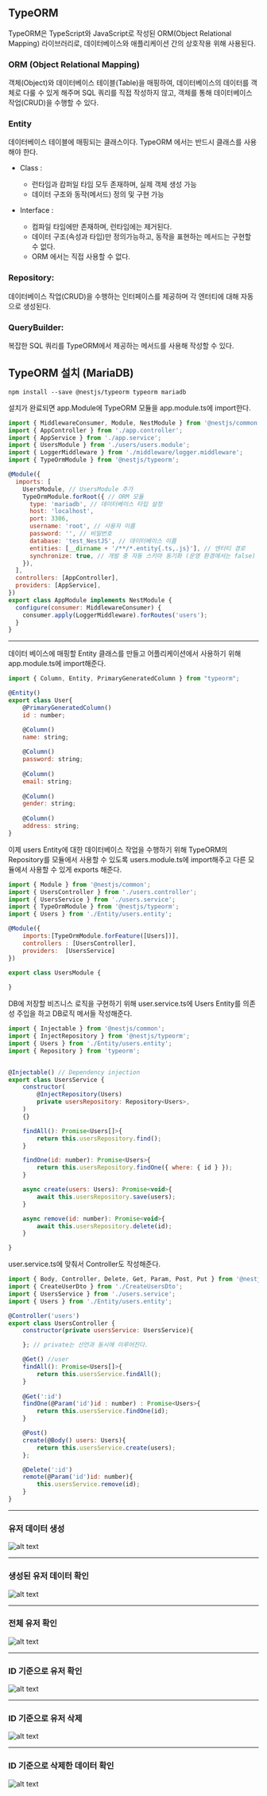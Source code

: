 ## TypeORM
TypeORM은 TypeScript와 JavaScript로 작성된 ORM(Object Relational Mapping) 라이브러리로, 데이터베이스와 애플리케이션 간의 상호작용 위해 사용된다.

### ORM (Object Relational Mapping)
객체(Object)와 데이터베이스 테이블(Table)을 매핑하여, 데이터베이스의 데이터를 객체로 다룰 수 있게 해주며
SQL 쿼리를 직접 작성하지 않고, 객체를 통해 데이터베이스 작업(CRUD)을 수행할 수 있다.

### Entity
데이터베이스 테이블에 매핑되는 클래스이다.
TypeORM 에서는 반드시 클래스를 사용해야 한다.

- Class : 
    - 런타임과 캄퍼일 타임 모두 존재하며, 실제 객체 생성 가능
    - 데이터 구조와 동작(메서드) 정의 및 구현 가능
    
- Interface : 
    - 컴파일 타임에만 존재하며, 런타임에는 제거된다.
    - 데이터 구조(속성과 타입)만 정의가능하고, 동작을 표현하는 메서드는 구현할 수 없다.
    - ORM 에서는 직접 사용할 수 없다.

### Repository:
데이터베이스 작업(CRUD)을 수행하는 인터페이스를 제공하며 각 엔터티에 대해 자동으로 생성된다.

### QueryBuilder:
복잡한 SQL 쿼리를 TypeORM에서 제공하는 메서드를 사용해 작성할 수 있다.

## TypeORM 설치 (MariaDB)
```npm install --save @nestjs/typeorm typeorm mariadb```

설치가 완료되면 app.Module에 TypeORM 모듈을 app.module.ts에 import한다.

```javascript
import { MiddlewareConsumer, Module, NestModule } from '@nestjs/common';
import { AppController } from './app.controller';
import { AppService } from './app.service';
import { UsersModule } from './users/users.module';
import { LoggerMiddleware } from './middleware/logger.middleware';
import { TypeOrmModule } from '@nestjs/typeorm';

@Module({
  imports: [
    UsersModule, // UsersModule 추가
    TypeOrmModule.forRoot({ // ORM 모듈
      type: 'mariadb', // 데이터베이스 타입 설정
      host: 'localhost',
      port: 3306,
      username: 'root', // 사용자 이름
      password: '', // 비밀번호
      database: 'test_NestJS', // 데이터베이스 이름
      entities: [__dirname + '/**/*.entity{.ts,.js}'], // 엔터티 경로
      synchronize: true, // 개발 중 자동 스키마 동기화 (운영 환경에서는 false)
    }),
  ],
  controllers: [AppController],
  providers: [AppService],
})
export class AppModule implements NestModule {
  configure(consumer: MiddlewareConsumer) {
    consumer.apply(LoggerMiddleware).forRoutes('users');
  }
}
```
___
데이터 베이스에 매핑할 Entity 클래스를 만들고 어플리케이션에서 사용하기 위해 app.module.ts에 import해준다.

```javascript
import { Column, Entity, PrimaryGeneratedColumn } from "typeorm";

@Entity()
export class User{
    @PrimaryGeneratedColumn()
    id : number;

    @Column()
    name: string;
    
    @Column()
    password: string;
    
    @Column()
    email: string;
    
    @Column()
    gender: string;
    
    @Column()
    address: string;
}
```

이제 users Entity에 대한 데이터베이스 작업을 수행하기 위해 TypeORM의 Repository를 모듈에서 사용할 수 있도록 users.module.ts에 import해주고 다른 모듈에서 사용할 수 있게 exports 해준다.

```javascript
import { Module } from '@nestjs/common';
import { UsersController } from './users.controller';
import { UsersService } from './users.service';
import { TypeOrmModule } from '@nestjs/typeorm';
import { Users } from './Entity/users.entity';

@Module({
    imports:[TypeOrmModule.forFeature([Users])],
    controllers : [UsersController],
    providers:  [UsersService]
})

export class UsersModule {
    
}
```

DB에 저장할 비즈니스 로직을 구현하기 위해 user.service.ts에 Users Entity를 의존성 주입을 하고 DB로직
메서들 작성해준다.

```javascript
import { Injectable } from '@nestjs/common';
import { InjectRepository } from '@nestjs/typeorm';
import { Users } from './Entity/users.entity';
import { Repository } from 'typeorm';


@Injectable() // Dependency injection
export class UsersService {
    constructor(
        @InjectRepository(Users)
        private usersRepository: Repository<Users>,
    )
    {}

    findAll(): Promise<Users[]>{
        return this.usersRepository.find();
    }

    findOne(id: number): Promise<Users>{
        return this.usersRepository.findOne({ where: { id } });
    }

    async create(users: Users): Promise<void>{
        await this.usersRepository.save(users);
    }

    async remove(id: number): Promise<void>{
        await this.usersRepository.delete(id);
    }

}
```

user.service.ts에 맞춰서 Controller도 작성해준다.

```javascript
import { Body, Controller, Delete, Get, Param, Post, Put } from '@nestjs/common';
import { CreateUserDto } from './CreateUsersDto';
import { UsersService } from './users.service';
import { Users } from './Entity/users.entity';

@Controller('users')
export class UsersController {
    constructor(private usersService: UsersService){

    }; // private는 선언과 동시에 이루어진다.

    @Get() //user
    findAll(): Promise<Users[]>{
        return this.usersService.findAll();
    }
    
    @Get(':id')
    findOne(@Param('id')id : number) : Promise<Users>{
        return this.usersService.findOne(id);
    }

    @Post()
    create(@Body() users: Users){
        return this.usersService.create(users);
    };

    @Delete(':id')
    remote(@Param('id')id: number){
        this.usersService.remove(id);
    }
}
```
___
### 유저 데이터 생성
![alt text](./Project.img/createUsers.png)

___
### 생성된 유저 데이터 확인
![alt text](./Project.img/createResult.png)

___
### 전체 유저 확인
![alt text](./Project.img/readAllUsers.png)

___
### ID 기준으로 유저 확인
![alt text](./Project.img/read_Id_Users.png)

___
### ID 기준으로 유저 삭제
![alt text](./Project.img/deleteUsers.png)

___
### ID 기준으로 삭제한 데이터 확인
![alt text](./Project.img/deleteResult.png)